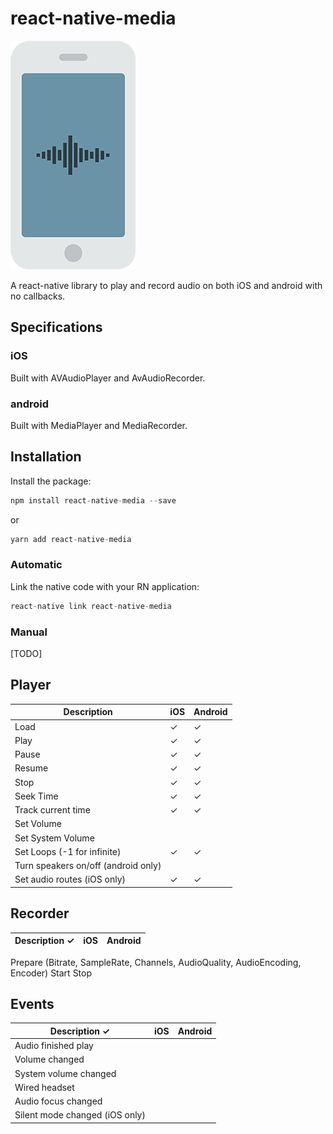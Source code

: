 
# react-native-media

![Logo](logo.png)

A react-native library to play and record audio on both iOS and android with no callbacks.

## Specifications

### iOS

Built with AVAudioPlayer and AvAudioRecorder.

### android

Built with MediaPlayer and MediaRecorder.

## Installation

Install the package:

```javascript
npm install react-native-media --save
```

or

```javascript
yarn add react-native-media
```

### Automatic

Link the native code with your RN application:

```javascript
react-native link react-native-media
```

### Manual

[TODO]

## Player

|Description|iOS |Android
---|---|---
|Load|✓|✓
|Play|✓|✓
|Pause|✓|✓
|Resume|✓|✓
|Stop|✓|✓
|Seek Time|✓|✓
|Track current time|✓|✓
|Set Volume|
|Set System Volume|
|Set Loops (-1 for infinite)|✓|✓
|Turn speakers on/off (android only)|
|Set audio routes (iOS only)|✓|✓

## Recorder
Description ✓ | iOS | Android
---|---|---
Prepare (Bitrate, SampleRate, Channels, AudioQuality, AudioEncoding, Encoder)
Start
Stop


## Events
Description ✓ | iOS | Android
---|---|---
|Audio finished play
|Volume changed
|System volume changed
|Wired headset
|Audio focus changed
|Silent mode changed (iOS only)
